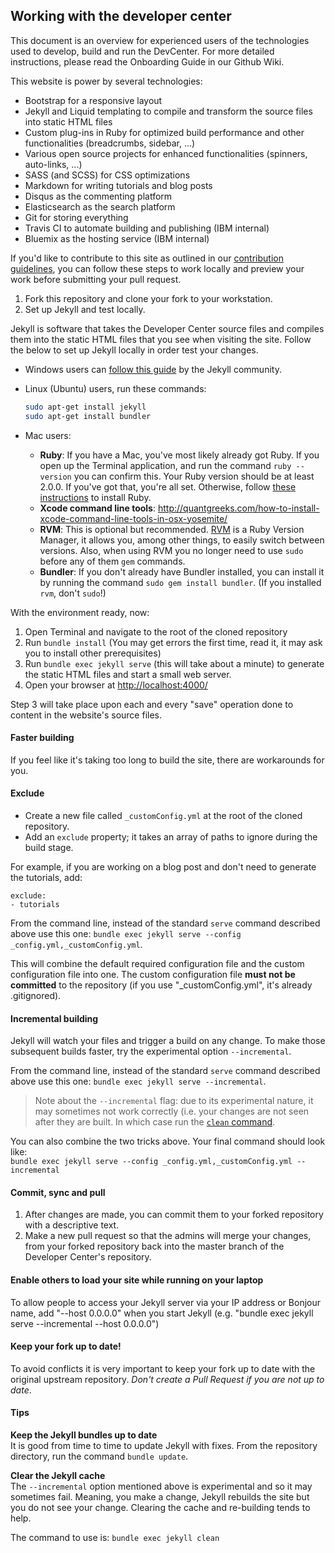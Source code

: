 ## Working with the developer center
This document is an overview for experienced users of the technologies used to develop, build and run the DevCenter.  For more detailed instructions, please read the Onboarding Guide in our Github Wiki.

This website is power by several technologies: 

* Bootstrap for a responsive layout
* Jekyll and Liquid templating to compile and transform the source files into static HTML files
* Custom plug-ins in Ruby for optimized build performance and other functionalities (breadcrumbs, sidebar, ...)
* Various open source projects for enhanced functionalities (spinners, auto-links, ...)
* SASS (and SCSS) for CSS optimizations
* Markdown for writing tutorials and blog posts
* Disqus as the commenting platform
* Elasticsearch as the search platform
* Git for storing everything
* Travis CI to automate building and publishing (IBM internal)
* Bluemix as the hosting service (IBM internal)

If you'd like to contribute to this site as outlined in our [contribution guidelines](contribution.md), you can follow these steps to work locally and preview your work before submitting your pull request.

1. Fork this repository and clone your fork to your workstation.
2. Set up Jekyll and test locally.

  Jekyll is software that takes the Developer Center source files and compiles them into the static HTML files that you see when visiting the site. Follow the below to set up Jekyll locally in order test your changes.
  
  * Windows users can [follow this guide](https://jekyllrb.com/docs/windows/) by the Jekyll community.
  * Linux (Ubuntu) users, run these commands:

    ```bash
    sudo apt-get install jekyll
    sudo apt-get install bundler
    ```

  * Mac users:
    - **Ruby**: If you have a Mac, you've most likely already got Ruby. If you open up the Terminal application, and run the command `ruby --version` you can confirm this. Your Ruby version should be at least 2.0.0. If you've got that, you're all set. Otherwise, follow [these instructions](https://www.ruby-lang.org/en/downloads/) to install Ruby.
    - **Xcode command line tools**: http://quantgreeks.com/how-to-install-xcode-command-line-tools-in-osx-yosemite/
    - **RVM**: This is optional but recommended. [RVM](https://rvm.io/) is a Ruby Version Manager, it allows you, among other things, to easily switch between versions. Also, when using RVM you no longer need to use `sudo` before any of them `gem` commands.
    - **Bundler**: If you don't already have Bundler installed, you can install it by running the command `sudo gem install bundler`.  (If you installed `rvm`, don't `sudo`!)

With the environment ready, now:

1. Open Terminal and navigate to the root of the cloned repository
2. Run `bundle install` (You may get errors the first time, read it, it may ask you to install other prerequisites)
3. Run `bundle exec jekyll serve` (this will take about a minute) to generate the static HTML files and start a small web server.
4. Open your browser at [http://localhost:4000/](http://localhost:4000/)

Step 3 will take place upon each and every "save" operation done to content in the website's source files.

#### Faster building
If you feel like it's taking too long to build the site, there are workarounds for you.

#### Exclude

- Create a new file called `_customConfig.yml` at the root of the cloned repository.
- Add an `exclude` property; it takes an array of paths to ignore during the build stage.  

For example, if you are working on a blog post and don't need to generate the tutorials, add:

```
exclude:
- tutorials
```

From the command line, instead of the standard `serve` command described above use this one: `bundle exec jekyll serve --config _config.yml,_customConfig.yml`.

This will combine the default required configuration file and the custom configuration file into one. The custom configuration file **must not be committed** to the repository (if you use "_customConfig.yml", it's already .gitignored).

#### Incremental building
Jekyll will watch your files and trigger a build on any change. To make those subsequent builds faster, try the experimental option `--incremental`.

From the command line, instead of the standard `serve` command described above use this one: `bundle exec jekyll serve --incremental`.

> Note about the `--incremental` flag: due to its experimental nature, it may sometimes not work correctly (i.e. your changes are not seen after they are built. In which case run the [`clean` command](#tips).

You can also combine the two tricks above. Your final command should look like:  
`bundle exec jekyll serve --config _config.yml,_customConfig.yml --incremental`

#### Commit, sync and pull

1. After changes are made, you can commit them to your forked repository with a descriptive text.  
2. Make a new pull request so that the admins will merge your changes, from your forked repository back into the master branch of the Developer Center's repository.  

#### Enable others to load your site while running on your laptop

To allow people to access your Jekyll server via your IP address or Bonjour name, add "--host 0.0.0.0" when you start Jekyll (e.g. "bundle exec jekyll serve --incremental --host 0.0.0.0")

#### Keep your fork up to date!
To avoid conflicts it is very important to keep your fork up to date with the original upstream repository. _Don't create a Pull Request if you are not up to date_.

#### Tips

**Keep the Jekyll bundles up to date**  
It is good from time to time to update Jekyll with fixes. From the repository directory, run the command `bundle update`.

**Clear the Jekyll cache**  
The `--incremental` option mentioned above is experimental and so it may sometimes fail. Meaning, you make a change, Jekyll rebuilds the site but you do not see your change. Clearing the cache and re-building tends to help.

The command to use is: `bundle exec jekyll clean`


